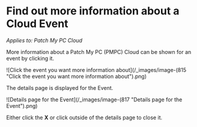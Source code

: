 # Find out more information about a Cloud Event

_Applies to: Patch My PC Cloud_

More information about a Patch My PC (PMPC) Cloud can be shown for an event by clicking it.

![Click the event you want more information about](/_images/image-(815 "Click the event you want more information about").png)

The details page is displayed for the Event.

![Details page for the Event](/_images/image-(817 "Details page for the Event").png)

Either click the **X** or click outside of the details page to close it.